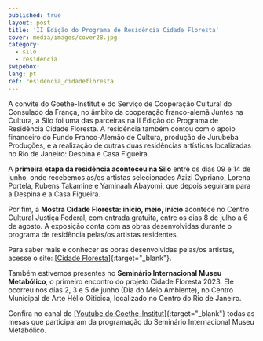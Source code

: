 ```yaml
---
published: true
layout: post
title: 'II Edição do Programa de Residência Cidade Floresta'
cover: media/images/cover28.jpg
category:
  - silo
  - residencia
swipebox:
lang: pt
ref: residencia_cidadefloresta
---
```


A convite do Goethe-Institut e do Serviço de Cooperação Cultural do Consulado da França, no âmbito da cooperação franco-alemã Juntes na Cultura, a Silo foi uma das parceiras na II Edição do Programa de Residência Cidade Floresta. A residência também contou com o apoio financeiro do Fundo Franco-Alemão de Cultura, produção de Jurubeba Produções, e a realização de outras duas residências artísticas localizadas no Rio de Janeiro: Despina e Casa Figueira. 

A **primeira etapa da residência aconteceu na Silo** entre os dias 09 e 14 de junho, onde recebemos as/os artistas selecionades Azizi Cypriano, Lorena Portela, Rubens Takamine e Yaminaah Abayomi, que depois seguiram para a Despina e a Casa Figueira. 

Por fim, a **Mostra Cidade Floresta: início, meio, início** acontece no Centro Cultural Justiça Federal, com entrada gratuita, entre os dias 8 de julho a 6 de agosto. A exposição conta com as obras desenvolvidas durante o programa de residência pelas/os artistas residentes.

Para saber mais e conhecer as obras desenvolvidas pelas/os artistas, acesse o site: [[Cidade Floresta]](http://cidadefloresta.com.br/){:target="_blank"}. 

Também estivemos presentes no **Seminário Internacional Museu Metabólico**, o primeiro encontro do projeto Cidade Floresta 2023. Ele ocorreu nos dias 2, 3 e 5 de junho (Dia do Meio Ambiente), no Centro Municipal de Arte Hélio Oiticica, localizado no Centro do Rio de Janeiro.

Confira no canal do [[Youtube do Goethe-Institut]]( https://youtube.com/playlist?list=PL4IOL4nHX2QjReWKDBZn9tvAbKlRMlIQK&si=7oZsvsqySOOCv_d1){:target="_blank"} todas as mesas que participaram da programação do Seminário Internacional Museu Metabólico.
